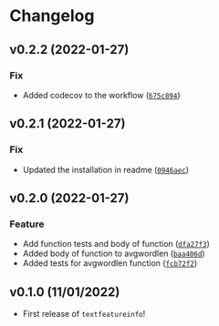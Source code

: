 # Changelog

<!--next-version-placeholder-->

## v0.2.2 (2022-01-27)
### Fix
* Added codecov to the workflow ([`675c894`](https://github.com/UBC-MDS/textfeatureinfo/commit/675c8942ae0734b00c2d164e4768f11a877a896e))

## v0.2.1 (2022-01-27)
### Fix
* Updated the installation in readme ([`0946aec`](https://github.com/UBC-MDS/textfeatureinfo/commit/0946aec5aec747cd52632495b76b6330c0edc796))

## v0.2.0 (2022-01-27)
### Feature
* Add function tests and body of function ([`dfa27f3`](https://github.com/UBC-MDS/textfeatureinfo/commit/dfa27f35bf48914afa4b74ad4e54fb2d48313741))
* Added body of function to avgwordlen ([`baa406d`](https://github.com/UBC-MDS/textfeatureinfo/commit/baa406de628addec54f15f2eed0e9b48aead3ab1))
* Added tests for avgwordlen function ([`fcb72f2`](https://github.com/UBC-MDS/textfeatureinfo/commit/fcb72f261731788484e4c99d322973afc6a48cdb))

## v0.1.0 (11/01/2022)

- First release of `textfeatureinfo`!